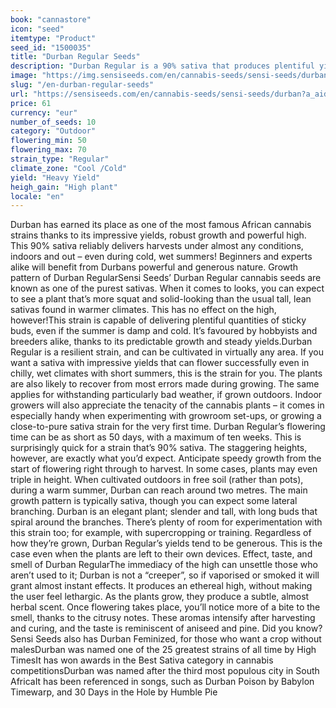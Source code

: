 ```yaml
---
book: "cannastore"
icon: "seed"
itemtype: "Product"
seed_id: "1500035"
title: "Durban Regular Seeds"
description: "Durban Regular is a 90% sativa that produces plentiful yields and powerful highs. It’s resistant to cold, wet summers, making it easy to cultivate."
image: "https://img.sensiseeds.com/en/cannabis-seeds/sensi-seeds/durban-image.png"
slug: "/en-durban-regular-seeds"
url: "https://sensiseeds.com/en/cannabis-seeds/sensi-seeds/durban?a_aid=cannastore"
price: 61
currency: "eur"
number_of_seeds: 10
category: "Outdoor"
flowering_min: 50
flowering_max: 70
strain_type: "Regular"
climate_zone: "Cool /Cold"
yield: "Heavy Yield"
heigh_gain: "High plant"
locale: "en"
---
```

Durban has earned its place as one of the most famous African cannabis strains thanks to its impressive yields, robust growth and powerful high. This 90% sativa reliably delivers harvests under almost any conditions, indoors and out – even during cold, wet summers! Beginners and experts alike will benefit from Durbans powerful and generous nature. Growth pattern of Durban RegularSensi Seeds’ Durban Regular cannabis seeds are known as one of the purest sativas. When it comes to looks, you can expect to see a plant that’s more squat and solid-looking than the usual tall, lean sativas found in warmer climates. This has no effect on the high, however!This strain is capable of delivering plentiful quantities of sticky buds, even if the summer is damp and cold. It’s favoured by hobbyists and breeders alike, thanks to its predictable growth and steady yields.Durban Regular is a resilient strain, and can be cultivated in virtually any area. If you want a sativa with impressive yields that can flower successfully even in chilly, wet climates with short summers, this is the strain for you. The plants are also likely to recover from most errors made during growing. The same applies for withstanding particularly bad weather, if grown outdoors. Indoor growers will also appreciate the tenacity of the cannabis plants – it comes in especially handy when experimenting with growroom set-ups, or growing a close-to-pure sativa strain for the very first time. Durban Regular’s flowering time can be as short as 50 days, with a maximum of ten weeks. This is surprisingly quick for a strain that’s 90% sativa. The staggering heights, however, are exactly what you’d expect. Anticipate speedy growth from the start of flowering right through to harvest. In some cases, plants may even triple in height. When cultivated outdoors in free soil (rather than pots), during a warm summer, Durban can reach around two metres. The main growth pattern is typically sativa, though you can expect some lateral branching. Durban is an elegant plant; slender and tall, with long buds that spiral around the branches. There’s plenty of room for experimentation with this strain too; for example, with supercropping or training. Regardless of how they’re grown, Durban Regular’s yields tend to be generous. This is the case even when the plants are left to their own devices. Effect, taste, and smell of Durban RegularThe immediacy of the high can unsettle those who aren’t used to it; Durban is not a “creeper”, so if vaporised or smoked it will grant almost instant effects. It produces an ethereal high, without making the user feel lethargic. As the plants grow, they produce a subtle, almost herbal scent. Once flowering takes place, you’ll notice more of a bite to the smell, thanks to the citrusy notes. These aromas intensify after harvesting and curing, and the taste is reminiscent of aniseed and pine. Did you know?Sensi Seeds also has Durban Feminized, for those who want a crop without malesDurban was named one of the 25 greatest strains of all time by High TimesIt has won awards in the Best Sativa category in cannabis competitionsDurban was named after the third most populous city in South AfricaIt has been referenced in songs, such as Durban Poison by Babylon Timewarp, and 30 Days in the Hole by Humble Pie
